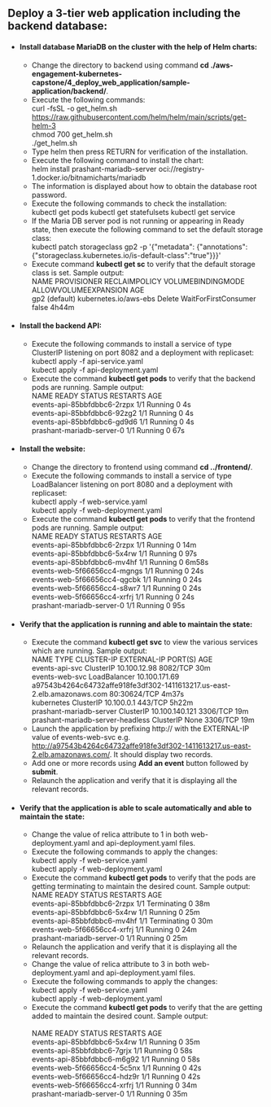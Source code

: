 ## Deploy a 3-tier web application including the backend database:
- #### Install database MariaDB on the cluster with the help of Helm charts:
  - Change the directory to backend using command **cd ./aws-engagement-kubernetes-capstone/4_deploy_web_application/sample-application/backend/**.
  - Execute the following commands:<br>
    curl -fsSL -o get_helm.sh https://raw.githubusercontent.com/helm/helm/main/scripts/get-helm-3<br>
    chmod 700 get_helm.sh<br>
    ./get_helm.sh
  - Type helm then press RETURN for verification of the installation.    
  - Execute the following command to install the chart:<br>
    helm install prashant-mariadb-server oci://registry-1.docker.io/bitnamicharts/mariadb
  - The information is displayed about how to obtain the database root password.
  - Execute the following commands to check the installation:<br>
    kubectl get pods
    kubectl get statefulsets
    kubectl get service
  - If the Maria DB server pod is not running or appearing in Ready state, then execute the following command to set the default storage class:<br>
    kubectl patch storageclass gp2 -p '{"metadata": {"annotations":{"storageclass.kubernetes.io/is-default-class":"true"}}}'
  - Execute command **kubectl get sc** to verify that the default storage class is set. Sample output:<br>
    NAME            PROVISIONER             RECLAIMPOLICY   VOLUMEBINDINGMODE      ALLOWVOLUMEEXPANSION   AGE<br>
    gp2 (default)   kubernetes.io/aws-ebs   Delete          WaitForFirstConsumer   false                  4h44m
- #### Install the backend API:
  - Execute the following commands to install a service of type ClusterIP listening on port 8082 and a deployment with replicaset:<br>
    kubectl apply -f api-service.yaml<br>
    kubectl apply -f api-deployment.yaml
  - Execute the command **kubectl get pods** to verify that the backend pods are running. Sample output:<br>
    NAME                          READY   STATUS    RESTARTS   AGE<br>
    events-api-85bbfdbbc6-2rzpx   1/1     Running   0          4s<br>
    events-api-85bbfdbbc6-92zg2   1/1     Running   0          4s<br>
    events-api-85bbfdbbc6-gd9d6   1/1     Running   0          4s<br>
    prashant-mariadb-server-0     1/1     Running   0          67s
- #### Install the website:
  - Change the directory to frontend using command **cd ../frontend/**.
  - Execute the following commands to install a service of type LoadBalancer listening on port 8080 and a deployment with replicaset:<br>
    kubectl apply -f web-service.yaml<br>
    kubectl apply -f web-deployment.yaml
  - Execute the command **kubectl get pods** to verify that the frontend pods are running. Sample output:<br>
    NAME                          READY   STATUS    RESTARTS   AGE<br>
    events-api-85bbfdbbc6-2rzpx   1/1     Running   0          14m<br>
    events-api-85bbfdbbc6-5x4rw   1/1     Running   0          97s<br>
    events-api-85bbfdbbc6-mv4hf   1/1     Running   0          6m58s<br>
    events-web-5f66656cc4-mgngs   1/1     Running   0          24s<br>
    events-web-5f66656cc4-qgcbk   1/1     Running   0          24s<br>
    events-web-5f66656cc4-s8wr7   1/1     Running   0          24s<br>
    events-web-5f66656cc4-xrfrj   1/1     Running   0          24s<br>
    prashant-mariadb-server-0     1/1     Running   0          95s<br>
- #### Verify that the application is running and able to maintain the state:
  - Execute the command **kubectl get svc** to view the various services which are running. Sample output:<br>
    NAME                               TYPE           CLUSTER-IP       EXTERNAL-IP                                                               PORT(S)        AGE<br>
    events-api-svc                     ClusterIP      10.100.12.98     <none>                                                                    8082/TCP       30m<br>
    events-web-svc                     LoadBalancer   10.100.171.69    a97543b4264c64732affe918fe3df302-1411613217.us-east-2.elb.amazonaws.com   80:30624/TCP   4m37s<br>
    kubernetes                         ClusterIP      10.100.0.1       <none>                                                                    443/TCP        5h22m<br>
    prashant-mariadb-server            ClusterIP      10.100.140.121   <none>                                                                    3306/TCP       19m<br>
    prashant-mariadb-server-headless   ClusterIP      None             <none>                                                                    3306/TCP       19m
  - Launch the application by prefixing http:// with the EXTERNAL-IP value of events-web-svc e.g. http://a97543b4264c64732affe918fe3df302-1411613217.us-east-2.elb.amazonaws.com/. It should display two records.
  - Add one or more records using **Add an event** button followed by **submit**.
  - Relaunch the application and verify that it is displaying all the relevant records.
- #### Verify that the application is able to scale automatically and able to maintain the state:
  - Change the value of relica attribute to 1 in both web-deployment.yaml and api-deployment.yaml files.
  - Execute the following commands to apply the changes:<br>
    kubectl apply -f web-service.yaml<br>
    kubectl apply -f web-deployment.yaml
  - Execute the command **kubectl get pods** to verify that the pods are getting terminating to maintain the desired count. Sample output:<br>
    NAME                          READY   STATUS        RESTARTS   AGE<br>
    events-api-85bbfdbbc6-2rzpx   1/1     Terminating   0          38m<br>
    events-api-85bbfdbbc6-5x4rw   1/1     Running       0          25m<br>
    events-api-85bbfdbbc6-mv4hf   1/1     Terminating   0          30m<br>
    events-web-5f66656cc4-xrfrj   1/1     Running       0          24m<br>
    prashant-mariadb-server-0     1/1     Running       0          25m
  - Relaunch the application and verify that it is displaying all the relevant records.
  - Change the value of relica attribute to 3 in both web-deployment.yaml and api-deployment.yaml files.
  - Execute the following commands to apply the changes:<br>
    kubectl apply -f web-service.yaml<br>
    kubectl apply -f web-deployment.yaml
  - Execute the command **kubectl get pods** to verify that the  are getting added to maintain the desired count. Sample output:<br>\
    NAME                          READY   STATUS    RESTARTS   AGE<br>
    events-api-85bbfdbbc6-5x4rw   1/1     Running   0          35m<br>
    events-api-85bbfdbbc6-7grjx   1/1     Running   0          58s<br>
    events-api-85bbfdbbc6-m6g92   1/1     Running   0          58s<br>
    events-web-5f66656cc4-5c5nx   1/1     Running   0          42s<br>
    events-web-5f66656cc4-hdz9r   1/1     Running   0          42s<br>
    events-web-5f66656cc4-xrfrj   1/1     Running   0          34m<br>
    prashant-mariadb-server-0     1/1     Running   0          35m
